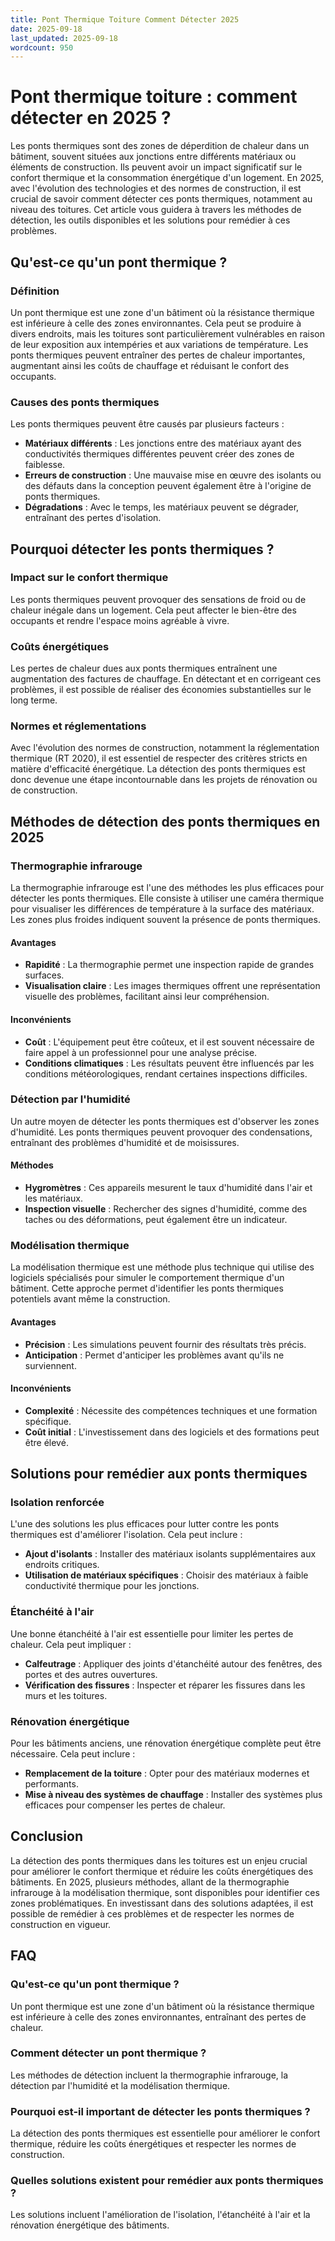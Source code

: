 ```yaml
---
title: Pont Thermique Toiture Comment Détecter 2025
date: 2025-09-18
last_updated: 2025-09-18
wordcount: 950
---
```


# Pont thermique toiture : comment détecter en 2025 ?

Les ponts thermiques sont des zones de déperdition de chaleur dans un bâtiment, souvent situées aux jonctions entre différents matériaux ou éléments de construction. Ils peuvent avoir un impact significatif sur le confort thermique et la consommation énergétique d'un logement. En 2025, avec l'évolution des technologies et des normes de construction, il est crucial de savoir comment détecter ces ponts thermiques, notamment au niveau des toitures. Cet article vous guidera à travers les méthodes de détection, les outils disponibles et les solutions pour remédier à ces problèmes.

## Qu'est-ce qu'un pont thermique ?

### Définition

Un pont thermique est une zone d'un bâtiment où la résistance thermique est inférieure à celle des zones environnantes. Cela peut se produire à divers endroits, mais les toitures sont particulièrement vulnérables en raison de leur exposition aux intempéries et aux variations de température. Les ponts thermiques peuvent entraîner des pertes de chaleur importantes, augmentant ainsi les coûts de chauffage et réduisant le confort des occupants.

### Causes des ponts thermiques

Les ponts thermiques peuvent être causés par plusieurs facteurs :

- **Matériaux différents** : Les jonctions entre des matériaux ayant des conductivités thermiques différentes peuvent créer des zones de faiblesse.
- **Erreurs de construction** : Une mauvaise mise en œuvre des isolants ou des défauts dans la conception peuvent également être à l'origine de ponts thermiques.
- **Dégradations** : Avec le temps, les matériaux peuvent se dégrader, entraînant des pertes d'isolation.

## Pourquoi détecter les ponts thermiques ?

### Impact sur le confort thermique

Les ponts thermiques peuvent provoquer des sensations de froid ou de chaleur inégale dans un logement. Cela peut affecter le bien-être des occupants et rendre l'espace moins agréable à vivre.

### Coûts énergétiques

Les pertes de chaleur dues aux ponts thermiques entraînent une augmentation des factures de chauffage. En détectant et en corrigeant ces problèmes, il est possible de réaliser des économies substantielles sur le long terme.

### Normes et réglementations

Avec l'évolution des normes de construction, notamment la réglementation thermique (RT 2020), il est essentiel de respecter des critères stricts en matière d'efficacité énergétique. La détection des ponts thermiques est donc devenue une étape incontournable dans les projets de rénovation ou de construction.

## Méthodes de détection des ponts thermiques en 2025

### Thermographie infrarouge

La thermographie infrarouge est l'une des méthodes les plus efficaces pour détecter les ponts thermiques. Elle consiste à utiliser une caméra thermique pour visualiser les différences de température à la surface des matériaux. Les zones plus froides indiquent souvent la présence de ponts thermiques.

#### Avantages

- **Rapidité** : La thermographie permet une inspection rapide de grandes surfaces.
- **Visualisation claire** : Les images thermiques offrent une représentation visuelle des problèmes, facilitant ainsi leur compréhension.

#### Inconvénients

- **Coût** : L'équipement peut être coûteux, et il est souvent nécessaire de faire appel à un professionnel pour une analyse précise.
- **Conditions climatiques** : Les résultats peuvent être influencés par les conditions météorologiques, rendant certaines inspections difficiles.

### Détection par l'humidité

Un autre moyen de détecter les ponts thermiques est d'observer les zones d'humidité. Les ponts thermiques peuvent provoquer des condensations, entraînant des problèmes d'humidité et de moisissures.

#### Méthodes

- **Hygromètres** : Ces appareils mesurent le taux d'humidité dans l'air et les matériaux.
- **Inspection visuelle** : Rechercher des signes d'humidité, comme des taches ou des déformations, peut également être un indicateur.

### Modélisation thermique

La modélisation thermique est une méthode plus technique qui utilise des logiciels spécialisés pour simuler le comportement thermique d'un bâtiment. Cette approche permet d'identifier les ponts thermiques potentiels avant même la construction.

#### Avantages

- **Précision** : Les simulations peuvent fournir des résultats très précis.
- **Anticipation** : Permet d'anticiper les problèmes avant qu'ils ne surviennent.

#### Inconvénients

- **Complexité** : Nécessite des compétences techniques et une formation spécifique.
- **Coût initial** : L'investissement dans des logiciels et des formations peut être élevé.

## Solutions pour remédier aux ponts thermiques

### Isolation renforcée

L'une des solutions les plus efficaces pour lutter contre les ponts thermiques est d'améliorer l'isolation. Cela peut inclure :

- **Ajout d'isolants** : Installer des matériaux isolants supplémentaires aux endroits critiques.
- **Utilisation de matériaux spécifiques** : Choisir des matériaux à faible conductivité thermique pour les jonctions.

### Étanchéité à l'air

Une bonne étanchéité à l'air est essentielle pour limiter les pertes de chaleur. Cela peut impliquer :

- **Calfeutrage** : Appliquer des joints d'étanchéité autour des fenêtres, des portes et des autres ouvertures.
- **Vérification des fissures** : Inspecter et réparer les fissures dans les murs et les toitures.

### Rénovation énergétique

Pour les bâtiments anciens, une rénovation énergétique complète peut être nécessaire. Cela peut inclure :

- **Remplacement de la toiture** : Opter pour des matériaux modernes et performants.
- **Mise à niveau des systèmes de chauffage** : Installer des systèmes plus efficaces pour compenser les pertes de chaleur.

## Conclusion

La détection des ponts thermiques dans les toitures est un enjeu crucial pour améliorer le confort thermique et réduire les coûts énergétiques des bâtiments. En 2025, plusieurs méthodes, allant de la thermographie infrarouge à la modélisation thermique, sont disponibles pour identifier ces zones problématiques. En investissant dans des solutions adaptées, il est possible de remédier à ces problèmes et de respecter les normes de construction en vigueur.

## FAQ

### Qu'est-ce qu'un pont thermique ?

Un pont thermique est une zone d'un bâtiment où la résistance thermique est inférieure à celle des zones environnantes, entraînant des pertes de chaleur.

### Comment détecter un pont thermique ?

Les méthodes de détection incluent la thermographie infrarouge, la détection par l'humidité et la modélisation thermique.

### Pourquoi est-il important de détecter les ponts thermiques ?

La détection des ponts thermiques est essentielle pour améliorer le confort thermique, réduire les coûts énergétiques et respecter les normes de construction.

### Quelles solutions existent pour remédier aux ponts thermiques ?

Les solutions incluent l'amélioration de l'isolation, l'étanchéité à l'air et la rénovation énergétique des bâtiments.